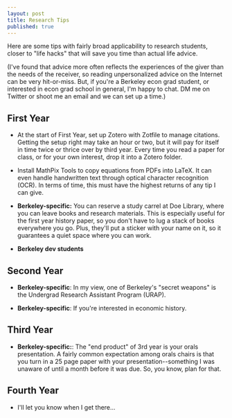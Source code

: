 ```yaml
---
layout: post
title: Research Tips
published: true
---
```


Here are some tips with fairly broad applicability to research students, closer to "life hacks" that will save you time than actual life advice. 

(I've found that advice more often reflects the experiences of the giver than the needs of the receiver, so reading unpersonalized advice on the Internet can be very hit-or-miss. But, if you're a Berkeley econ grad student, or interested in econ grad school in general, I'm happy to chat. DM me on Twitter or shoot me an email and we can set up a time.)

## First Year
* At the start of First Year, set up Zotero with Zotfile to manage citations. Getting the setup right may take an hour or two, but it will pay for itself in time twice or thrice over by third year. Every time you read a paper for class, or for your own interest, drop it into a Zotero folder.

* Install MathPix Tools to copy equations from PDFs into LaTeX. It can even handle handwritten text through optical character recognition (OCR). In terms of time, this must have the highest returns of any tip I can give.

* **Berkeley-specific:** You can reserve a study carrel at Doe Library, where you can leave books and research materials. This is especially useful for the first year history paper, so you don't have to lug a stack of books everywhere you go. Plus, they'll put a sticker with your name on it, so it guarantees a quiet space where you can work.

* **Berkeley dev students**

## Second Year
* **Berkeley-specific**: In my view, one of Berkeley's "secret weapons" is the Undergrad Research Assistant Program (URAP).

* **Berkeley-specific**: If you're interested in economic history. 

## Third Year
* **Berkeley-specific:**: The "end product" of 3rd year is your orals presentation. A fairly common expectation among orals chairs is that you turn in a 25 page paper with your presentation--something I was unaware of until a month before it was due. So, you know, plan for that.

## Fourth Year
* I'll let you know when I get there...